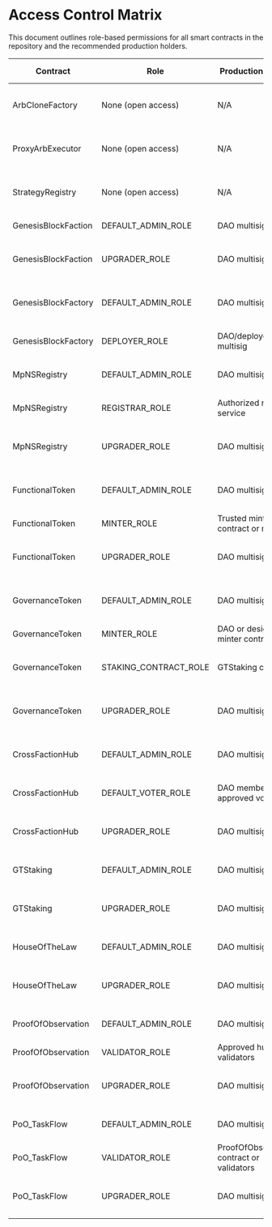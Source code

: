 # Access Control Matrix

This document outlines role-based permissions for all smart contracts in the repository and the recommended production holders.

| Contract | Role | Production Holder | Risk if Misconfigured |
| --- | --- | --- | --- |
| ArbCloneFactory | None (open access) | N/A | Anyone can create clones, potentially deploying unintended logic |
| ProxyArbExecutor | None (open access) | N/A | Unrestricted execution could allow arbitrary actions |
| StrategyRegistry | None (open access) | N/A | Malicious strategies may be registered without oversight |
| GenesisBlockFaction | DEFAULT_ADMIN_ROLE | DAO multisig | Unauthorized role grants/revocations |
| GenesisBlockFaction | UPGRADER_ROLE | DAO multisig | Unauthorized upgrades could introduce malicious logic |
| GenesisBlockFactory | DEFAULT_ADMIN_ROLE | DAO multisig | Loss of control over role assignments and deployments |
| GenesisBlockFactory | DEPLOYER_ROLE | DAO/deployer multisig | Unauthorized factions could be created |
| MpNSRegistry | DEFAULT_ADMIN_ROLE | DAO multisig | Attackers could assign themselves privileged roles |
| MpNSRegistry | REGISTRAR_ROLE | Authorized registrar service | Fake names or squatting if misassigned |
| MpNSRegistry | UPGRADER_ROLE | DAO multisig | Malicious upgrades compromising name system |
| FunctionalToken | DEFAULT_ADMIN_ROLE | DAO multisig | Unauthorized minting or upgrades through role changes |
| FunctionalToken | MINTER_ROLE | Trusted minter contract or multisig | Token inflation or rewards abuse |
| FunctionalToken | UPGRADER_ROLE | DAO multisig | Malicious upgrades affecting token logic |
| GovernanceToken | DEFAULT_ADMIN_ROLE | DAO multisig | Unauthorized role or staking configuration changes |
| GovernanceToken | MINTER_ROLE | DAO or designated minter contract | Excessive token issuance |
| GovernanceToken | STAKING_CONTRACT_ROLE | GTStaking contract | Unauthorized contract could manipulate staking rewards |
| GovernanceToken | UPGRADER_ROLE | DAO multisig | Malicious upgrades compromising token integrity |
| CrossFactionHub | DEFAULT_ADMIN_ROLE | DAO multisig | Attackers could grant voting rights or upgrade permissions |
| CrossFactionHub | DEFAULT_VOTER_ROLE | DAO members or approved voters | Unauthorized addresses could influence votes |
| CrossFactionHub | UPGRADER_ROLE | DAO multisig | Malicious upgrades affecting governance |
| GTStaking | DEFAULT_ADMIN_ROLE | DAO multisig | Task metrics or PoO references could be altered |
| GTStaking | UPGRADER_ROLE | DAO multisig | Malicious upgrades allowing reward manipulation |
| HouseOfTheLaw | DEFAULT_ADMIN_ROLE | DAO multisig | Misconfigured trusted contracts or roles |
| HouseOfTheLaw | UPGRADER_ROLE | DAO multisig | Malicious upgrades affecting validation |
| ProofOfObservation | DEFAULT_ADMIN_ROLE | DAO multisig | Validators or references could be mismanaged |
| ProofOfObservation | VALIDATOR_ROLE | Approved human/AI validators | Invalid tasks could be approved |
| ProofOfObservation | UPGRADER_ROLE | DAO multisig | Malicious upgrades affecting task validation |
| PoO_TaskFlow | DEFAULT_ADMIN_ROLE | DAO multisig | Invalid configuration of task flows |
| PoO_TaskFlow | VALIDATOR_ROLE | ProofOfObservation contract or validators | Unauthorized reward distribution |
| PoO_TaskFlow | UPGRADER_ROLE | DAO multisig | Malicious upgrades affecting task reward logic |

